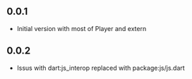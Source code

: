 ## 0.0.1

- Initial version with most of Player and extern

## 0.0.2

- Issus with dart:js_interop replaced with package:js/js.dart